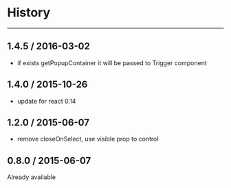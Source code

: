 # History
----

## 1.4.5 / 2016-03-02

- if exists getPopupContainer it will be passed to Trigger component

## 1.4.0 / 2015-10-26

- update for react 0.14

## 1.2.0 / 2015-06-07

- remove closeOnSelect, use visible prop to control

## 0.8.0 / 2015-06-07

Already available
